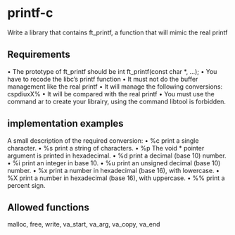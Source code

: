 # printf-c

Write a library that contains ft_printf, a function
that will mimic the real printf
## Requirements
• The prototype of ft_printf should be int ft_printf(const char *, ...);
• You have to recode the libc’s printf function
• It must not do the buffer management like the real printf
• It will manage the following conversions: cspdiuxX%
• It will be compared with the real printf
• You must use the command ar to create your librairy, using the command libtool
is forbidden.

## implementation examples 
A small description of the required conversion:
• %c print a single character.
• %s print a string of characters.
• %p The void * pointer argument is printed in hexadecimal.
• %d print a decimal (base 10) number.
• %i print an integer in base 10.
• %u print an unsigned decimal (base 10) number.
• %x print a number in hexadecimal (base 16), with lowercase.
• %X print a number in hexadecimal (base 16), with uppercase.
• %% print a percent sign.

## Allowed functions
malloc, free, write, va_start, va_arg, va_copy,
va_end